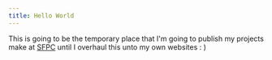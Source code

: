 ```yaml
---
title: Hello World
---
```


This is going to be the temporary place that I'm going to publish my projects
make at [SFPC](http://sfpc.io) until I overhaul this unto my own websites : )
